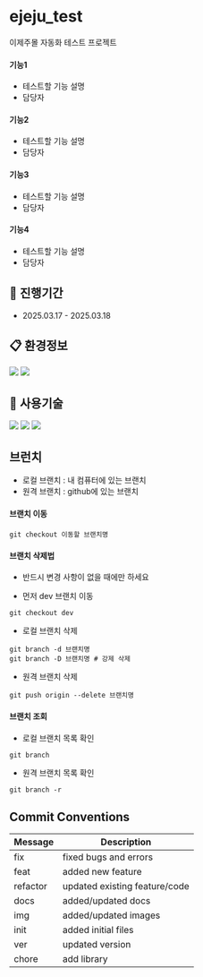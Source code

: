 # ejeju_test

이제주몰 자동화 테스트 프로젝트

#### 기능1
- 테스트할 기능 설명
- 담당자

#### 기능2
- 테스트할 기능 설명
- 담당자

#### 기능3
- 테스트할 기능 설명
- 담당자

#### 기능4
- 테스트할 기능 설명
- 담당자


## 📅 진행기간
- 2025.03.17 - 2025.03.18

## 📋 환경정보
<img src="https://img.shields.io/badge/Google%20Chrome%20134ver-4285F4?style=for-the-badge&logo=GoogleChrome&logoColor=white">
<img src="https://img.shields.io/badge/Windows%2010-0078D6?style=for-the-badge&logo=windows&logoColor=white">

## 🔧 사용기술
<img src="https://img.shields.io/badge/python-3670A0?style=for-the-badge&logo=python&logoColor=ffdd54">
<img src="https://img.shields.io/badge/-selenium-%43B02A?style=for-the-badge&logo=selenium&logoColor=white">
<img src="https://img.shields.io/badge/pytest-%23ffffff.svg?style=for-the-badge&logo=pytest&logoColor=2f9fe3">

## 브런치
- 로컬 브랜치 : 내 컴퓨터에 있는 브랜치
- 원격 브랜치 : github에 있는 브랜치

#### 브랜치 이동
```
git checkout 이동할 브랜치명
```

#### 브랜치 삭제법
- 반드시 변경 사항이 없을 때에만 하세요

- 먼저 dev 브랜치 이동
```
git checkout dev
```
- 로컬 브랜치 삭제
```
git branch -d 브랜치명
git branch -D 브랜치명 # 강제 삭제
```
- 원격 브랜치 삭제
```
git push origin --delete 브랜치명
```

#### 브랜치 조회
- 로컬 브랜치 목록 확인
```
git branch
```
- 원격 브랜치 목록 확인
```
git branch -r
```

## Commit Conventions
| Message  | Description                   |
| -------- | ----------------------------- |
| fix      | fixed bugs and errors         |
| feat     | added new feature             |
| refactor | updated existing feature/code |
| docs     | added/updated docs            |
| img      | added/updated images          |
| init     | added initial files           |
| ver      | updated version               |
| chore    | add library                   |
